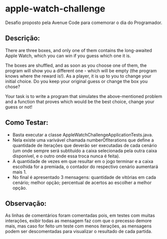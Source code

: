 # apple-watch-challenge
Desafio proposto pela Avenue Code para comemorar o dia do Programador.

## Descrição:  
There are three boxes, and only one of them contains the long-awaited Apple Watch, which you can win if you guess which one it is.

The boxes are shuffled, and as soon as you choose one of them, the program will show you a different one - which will be empty (the program knows where the reward is!). As a player, it is up to you to change your initial choice. Do you keep your original guess or change the box you chose?

Your task is to write a program that simulates the above-mentioned problem and a function that proves which would be the best choice, change your guess or not!

## Como Testar:  
- Basta executar a classe AppleWatchChallengeApplicationTests.java.  
- Nela existe uma varivável chamada numberOfIterations que define a quantidade de iterações que deverão ser executadas de cada cenário (um onde sempre será subtituído a caixa selecionada pela outra caixa disponível, e o outro onde essa troca nunca é feita).  
- A quantidade de vezes em que resultar em o jogo terminar e a caixa escolhida for a premiada, o contador do respectivo cenário aumentará mais 1.  
- No final é apresentado 3 mensagens: quantidade de vitórias em cada cenário; melhor opção; percentual de acertos ao escolher a melhor opção.

## Observação:  
As linhas de comentários foram comentadas pois, em testes com muitas interações, exibir todas as mensagem faz com que o precesso demore mais, mas caso for feito um teste com menos iterações, as mensagens podem ser descomentadas para visualizar o resultado de cada partida.

